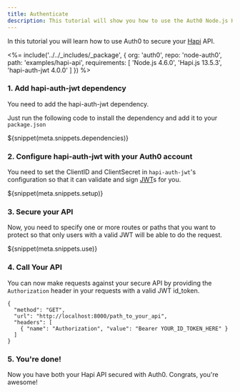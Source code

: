 ```yaml
---
title: Authenticate
description: This tutorial will show you how to use the Auth0 Node.js Hapi SDK to add authentication and authorization to your API.
---
```


In this tutorial you will learn how to use Auth0 to secure your [Hapi](http://hapijs.com/) API.

<%= include('../../_includes/_package', {
  org: 'auth0',
  repo: 'node-auth0',
  path: 'examples/hapi-api',
  requirements: [
    'Node.js 4.6.0',
    'Hapi.js 13.5.3',
    'hapi-auth-jwt 4.0.0'
  ]
}) %>

### 1. Add hapi-auth-jwt dependency

You need to add the hapi-auth-jwt dependency.

Just run the following code to install the dependency and add it to your `package.json`

${snippet(meta.snippets.dependencies)}

### 2. Configure hapi-auth-jwt with your Auth0 account

You need to set the ClientID and ClientSecret in `hapi-auth-jwt`'s configuration so that it can validate and sign [JWT](/jwt)s for you.

${snippet(meta.snippets.setup)}

### 3. Secure your API

Now, you need to specify one or more routes or paths that you want to protect so that only users with a valid JWT will be able to do the request.

${snippet(meta.snippets.use)}

### 4. Call Your API

You can now make requests against your secure API by providing the `Authorization` header in your requests with a valid JWT id_token.

```har
{
  "method": "GET",
  "url": "http://localhost:8000/path_to_your_api",
  "headers": [
    { "name": "Authorization", "value": "Bearer YOUR_ID_TOKEN_HERE" }
  ]
}
```

### 5. You're done!

Now you have both your Hapi API secured with Auth0. Congrats, you're awesome!
